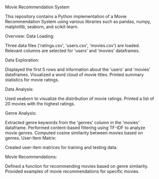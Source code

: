 Movie Recommendation System

This repository contains a Python implementation of a Movie Recommendation System using various libraries such as pandas, numpy, matplotlib, seaborn, and scikit-learn.

Overview: Data Loading:

Three data files ('ratings.csv', 'users.csv', 'movies.csv') are loaded. Relevant columns are selected for 'users' and 'movies' dataframes.

Data Exploration:

Displayed the first 5 rows and information about the 'users' and 'movies' dataframes. Visualized a word cloud of movie titles. Printed summary statistics for movie ratings.

Data Analysis:

Used seaborn to visualize the distribution of movie ratings. Printed a list of 20 movies with the highest ratings.

Genre Analysis:

Extracted genre keywords from the 'genres' column in the 'movies' dataframe. Performed content-based filtering using TF-IDF to analyze movie genres. Computed cosine similarity between movies based on genres. User-Item Matrix:

Created user-item matrices for training and testing data.

Movie Recommendations:

Defined a function for recommending movies based on genre similarity. Provided examples of movie recommendations for specific movies.
